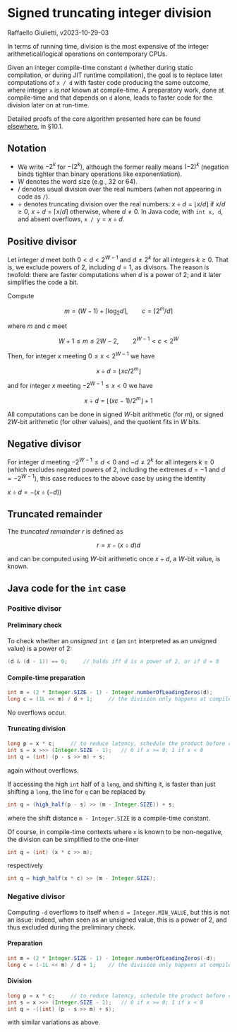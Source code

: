 # Signed truncating integer division

Raffaello Giulietti, v2023-10-29-03

In terms of running time, division is the most expensive of the integer arithmetical/logical operations on contemporary CPUs.

Given an integer compile-time constant `d` (whether during static compilation, or during JIT runtime compilation), the goal is to replace later computations of `x / d` with faster code producing the same outcome, where integer `x` is _not_ known at compile-time.
A preparatory work, done at compile-time and that depends on `d` alone, leads to faster code for the division later on at run-time.

Detailed proofs of the core algorithm presented here can be found [elsewhere](https://drive.google.com/file/d/1gp5xv4CAa78SVgCeWfGqqI4FfYYYuNFb), in §10.1.

## Notation

* We write $-2^k$ for $-(2^k)$, although the former really means $(-2)^k$ (negation binds tighter than binary operations like exponentiation).
* $W$ denotes the word size (e.g., $32$ or $64$).
* $/$ denotes usual division over the real numbers (when not appearing in code as `/`).
* $\div$ denotes truncating division over the real numbers: $x \div d = \lfloor x / d\rfloor$ if $x / d \ge 0$, $x \div d = \lceil x / d\rceil$ otherwise, where $d \ne 0$.
In Java code, with `int x, d`, and absent overflows, `x / y`${}= x \div d$.

## Positive divisor

Let integer $d$ meet both $0 < d < 2^{W-1}$ and $d \ne 2^k$ for all integers $k \ge 0$.
That is, we exclude powers of $2$, including $d = 1$, as divisors.
The reason is twofold: there are faster computations when $d$ is a power of $2$; and it later simplifies the code a bit.

Compute

$$m = (W - 1) + \lceil \log_2 d\rceil, \qquad c = \lceil 2^m / d\rceil$$

where $m$ and $c$ meet

$$W + 1 \le m \le 2 W - 2, \qquad 2^{W-1} < c < 2^W$$

Then, for integer $x$ meeting $0 \le x < 2^{W-1}$ we have

$$x \div d = \lfloor x c / 2^m\rfloor$$

and for integer $x$ meeting $-2^{W-1} \le x < 0$ we have

$$x \div d = \lfloor (x c - 1) / 2^m\rfloor + 1$$

All computations can be done in signed $W$-bit arithmetic (for $m$), or signed $2 W$-bit arithmetic (for other values), and the quotient fits in $W$ bits.

## Negative divisor

For integer $d$ meeting $-2^{W-1} \le d < 0$ and $-d \ne 2^k$ for all integers $k \ge 0$ (which excludes negated powers of $2$, including the extremes $d = -1$ and $d = -2^{W-1}$), this case reduces to the above case by using the identity

$x \div d = -(x \div (-d))$

## Truncated remainder

The _truncated remainder_ $r$ is defined as

$$r = x - (x \div d) d$$

and can be computed using $W$-bit arithmetic once $x \div d$, a $W$-bit value, is known.

## Java code for the `int` case

### Positive divisor

#### Preliminary check

To check whether an _unsigned_ `int d` (an `int` interpreted as an unsigned value) is a power of $2$:

```java
(d & (d - 1)) == 0;     // holds iff d is a power of 2, or if d = 0
```

#### Compile-time preparation

```java
int m = (2 * Integer.SIZE - 1) - Integer.numberOfLeadingZeros(d);
long c = (1L << m) / d + 1;     // the division only happens at compile-time
```

No overflows occur.

#### Truncating division

```java
long p = x * c;     // to reduce latency, schedule the product before computing s
int s = x >>> (Integer.SIZE - 1);   // 0 if x >= 0; 1 if x < 0
int q = (int) (p - s >> m) + s;
```

again without overflows.

If accessing the high `int` half of a `long`, and shifting it, is faster than just shifting a `long`, the line for `q` can be replaced by

```java
int q = (high_half(p - s) >> (m - Integer.SIZE)) + s;
```

where the shift distance `m - Integer.SIZE` is a compile-time constant.

Of course, in compile-time contexts where `x` is known to be non-negative, the division can be simplified to the one-liner

```java
int q = (int) (x * c >> m);
```

respectively

```java
int q = high_half(x * c) >> (m - Integer.SIZE);
```

### Negative divisor

Computing `-d` overflows to itself when `d = Integer.MIN_VALUE`, but this is not an issue: indeed, when seen as an unsigned value, this is a power of $2$, and thus excluded during the preliminary check.

#### Preparation

```java
int m = (2 * Integer.SIZE - 1) - Integer.numberOfLeadingZeros(-d);
long c = (-1L << m) / d + 1;    // the division only happens at compile-time
```

#### Division

```java
long p = x * c;     // to reduce latency, schedule the product before computing s
int s = x >>> (Integer.SIZE - 1);   // 0 if x >= 0; 1 if x < 0
int q = -((int) (p - s >> m) + s);
```

with similar variations as above.
